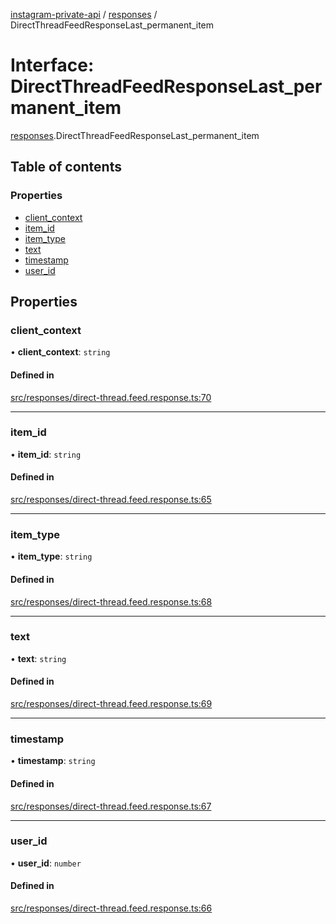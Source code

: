 [instagram-private-api](../../README.md) / [responses](../../modules/responses.md) / DirectThreadFeedResponseLast_permanent_item

# Interface: DirectThreadFeedResponseLast\_permanent\_item

[responses](../../modules/responses.md).DirectThreadFeedResponseLast_permanent_item

## Table of contents

### Properties

- [client\_context](DirectThreadFeedResponseLast_permanent_item.md#client_context)
- [item\_id](DirectThreadFeedResponseLast_permanent_item.md#item_id)
- [item\_type](DirectThreadFeedResponseLast_permanent_item.md#item_type)
- [text](DirectThreadFeedResponseLast_permanent_item.md#text)
- [timestamp](DirectThreadFeedResponseLast_permanent_item.md#timestamp)
- [user\_id](DirectThreadFeedResponseLast_permanent_item.md#user_id)

## Properties

### client\_context

• **client\_context**: `string`

#### Defined in

[src/responses/direct-thread.feed.response.ts:70](https://github.com/Nerixyz/instagram-private-api/blob/b3351b9/src/responses/direct-thread.feed.response.ts#L70)

___

### item\_id

• **item\_id**: `string`

#### Defined in

[src/responses/direct-thread.feed.response.ts:65](https://github.com/Nerixyz/instagram-private-api/blob/b3351b9/src/responses/direct-thread.feed.response.ts#L65)

___

### item\_type

• **item\_type**: `string`

#### Defined in

[src/responses/direct-thread.feed.response.ts:68](https://github.com/Nerixyz/instagram-private-api/blob/b3351b9/src/responses/direct-thread.feed.response.ts#L68)

___

### text

• **text**: `string`

#### Defined in

[src/responses/direct-thread.feed.response.ts:69](https://github.com/Nerixyz/instagram-private-api/blob/b3351b9/src/responses/direct-thread.feed.response.ts#L69)

___

### timestamp

• **timestamp**: `string`

#### Defined in

[src/responses/direct-thread.feed.response.ts:67](https://github.com/Nerixyz/instagram-private-api/blob/b3351b9/src/responses/direct-thread.feed.response.ts#L67)

___

### user\_id

• **user\_id**: `number`

#### Defined in

[src/responses/direct-thread.feed.response.ts:66](https://github.com/Nerixyz/instagram-private-api/blob/b3351b9/src/responses/direct-thread.feed.response.ts#L66)
